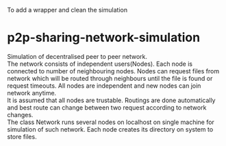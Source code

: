 To add a wrapper and clean the simulation
# p2p-sharing-network-simulation

Simulation of decentralised peer to peer network.  
The network consists of independent users(Nodes). Each node is connected to number of neighbouring nodes. Nodes can request files from network which will be routed through neighbours until the file is found or request timeouts. All nodes are independent and new nodes can join network anytime.  
It is assumed that all nodes are trustable. Routings are done automatically and best route can change between two request according to network changes.  
The class Network runs several nodes on localhost on single machine for simulation of such network. Each node creates its directory on system to store files. 
